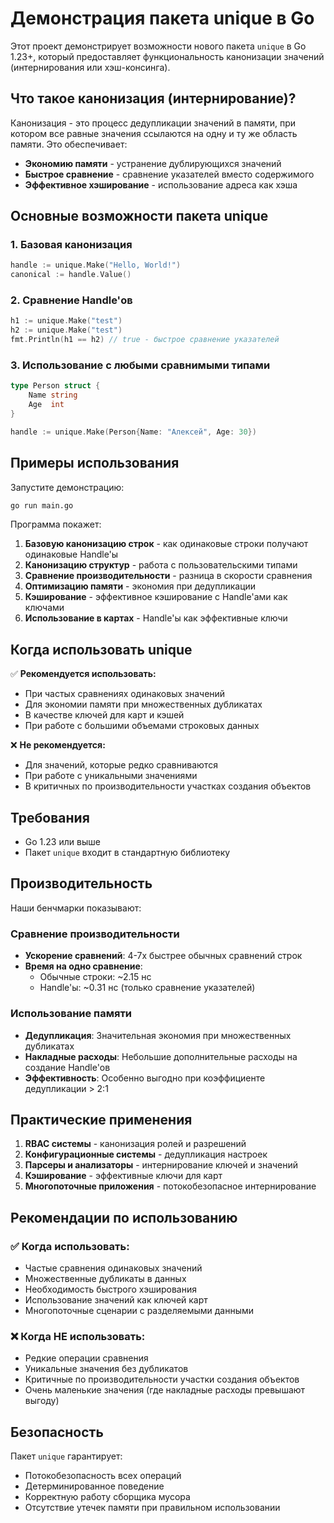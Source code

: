 # Демонстрация пакета unique в Go

Этот проект демонстрирует возможности нового пакета `unique` в Go 1.23+, который предоставляет функциональность канонизации значений (интернирования или хэш-консинга).

## Что такое канонизация (интернирование)?

Канонизация - это процесс дедупликации значений в памяти, при котором все равные значения ссылаются на одну и ту же область памяти. Это обеспечивает:

- **Экономию памяти** - устранение дублирующихся значений
- **Быстрое сравнение** - сравнение указателей вместо содержимого
- **Эффективное хэширование** - использование адреса как хэша

## Основные возможности пакета unique

### 1. Базовая канонизация
```go
handle := unique.Make("Hello, World!")
canonical := handle.Value()
```

### 2. Сравнение Handle'ов
```go
h1 := unique.Make("test")
h2 := unique.Make("test")
fmt.Println(h1 == h2) // true - быстрое сравнение указателей
```

### 3. Использование с любыми сравнимыми типами
```go
type Person struct {
    Name string
    Age  int
}

handle := unique.Make(Person{Name: "Алексей", Age: 30})
```

## Примеры использования

Запустите демонстрацию:

```bash
go run main.go
```

Программа покажет:

1. **Базовую канонизацию строк** - как одинаковые строки получают одинаковые Handle'ы
2. **Канонизацию структур** - работа с пользовательскими типами
3. **Сравнение производительности** - разница в скорости сравнения
4. **Оптимизацию памяти** - экономия при дедупликации
5. **Кэширование** - эффективное кэширование с Handle'ами как ключами
6. **Использование в картах** - Handle'ы как эффективные ключи

## Когда использовать unique

✅ **Рекомендуется использовать:**
- При частых сравнениях одинаковых значений
- Для экономии памяти при множественных дубликатах
- В качестве ключей для карт и кэшей
- При работе с большими объемами строковых данных

❌ **Не рекомендуется:**
- Для значений, которые редко сравниваются
- При работе с уникальными значениями
- В критичных по производительности участках создания объектов

## Требования

- Go 1.23 или выше
- Пакет `unique` входит в стандартную библиотеку

## Производительность

Наши бенчмарки показывают:

### Сравнение производительности
- **Ускорение сравнений**: 4-7x быстрее обычных сравнений строк
- **Время на одно сравнение**: 
  - Обычные строки: ~2.15 нс
  - Handle'ы: ~0.31 нс (только сравнение указателей)

### Использование памяти
- **Дедупликация**: Значительная экономия при множественных дубликатах
- **Накладные расходы**: Небольшие дополнительные расходы на создание Handle'ов
- **Эффективность**: Особенно выгодно при коэффициенте дедупликации > 2:1

## Практические применения

1. **RBAC системы** - канонизация ролей и разрешений
2. **Конфигурационные системы** - дедупликация настроек
3. **Парсеры и анализаторы** - интернирование ключей и значений  
4. **Кэширование** - эффективные ключи для карт
5. **Многопоточные приложения** - потокобезопасное интернирование

## Рекомендации по использованию

### ✅ Когда использовать:
- Частые сравнения одинаковых значений
- Множественные дубликаты в данных
- Необходимость быстрого хэширования
- Использование значений как ключей карт
- Многопоточные сценарии с разделяемыми данными

### ❌ Когда НЕ использовать:
- Редкие операции сравнения
- Уникальные значения без дубликатов
- Критичные по производительности участки создания объектов
- Очень маленькие значения (где накладные расходы превышают выгоду)

## Безопасность

Пакет `unique` гарантирует:
- Потокобезопасность всех операций
- Детерминированное поведение
- Корректную работу сборщика мусора
- Отсутствие утечек памяти при правильном использовании